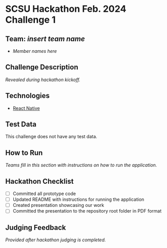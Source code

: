 # SCSU Hackathon Feb. 2024 Challenge 1

## Team: *insert team name*
 - *Member names here*

## Challenge Description
*Revealed during hackathon kickoff.*

## Technologies
 - [React Native](https://reactnative.dev/)

## Test Data
This challenge does not have any test data.

## How to Run
*Teams fill in this section with instructions on how to run the application.*

## Hackathon Checklist
 - [ ] Committed all prototype code
 - [ ] Updated README with instructions for running the application
 - [ ] Created presentation showcasing our work
 - [ ] Committed the presentation to the repository root folder in PDF format

## Judging Feedback
*Provided after hackathon judging is completed.*